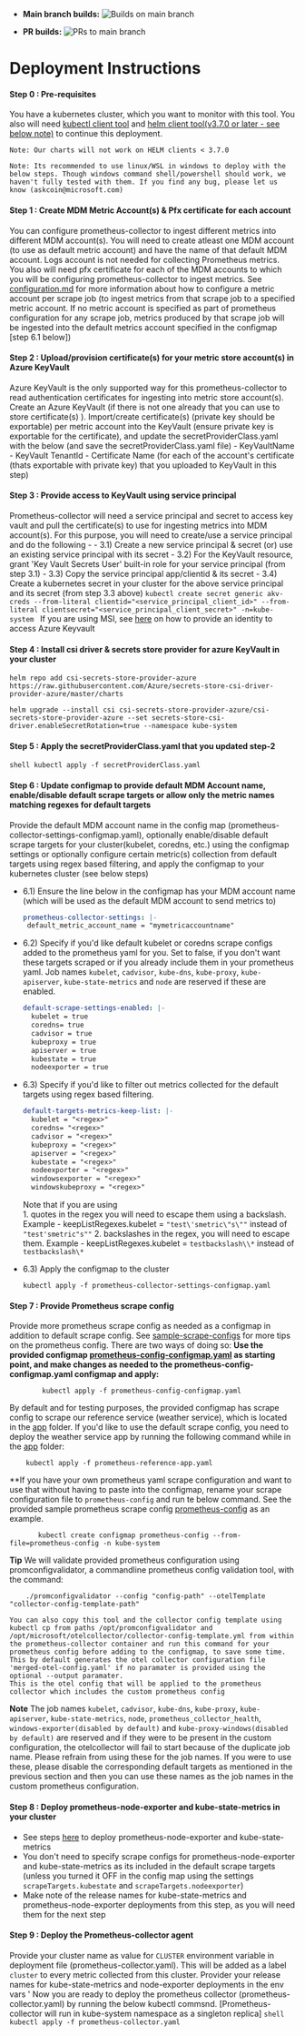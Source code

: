 - **Main branch builds:** ![Builds on main branch](https://github.com/Azure/prometheus-collector/actions/workflows/build-and-push-image-and-chart.yml/badge.svg?branch=main&event=push)

- **PR builds:** ![PRs to main branch](https://github.com/Azure/prometheus-collector/actions/workflows/build-and-push-image-and-chart.yml/badge.svg?branch=main&event!=push)


# Deployment Instructions

#### Step 0 : Pre-requisites
  You have a kubernetes cluster, which you want to monitor with this tool. You also will need [kubectl client tool](https://kubernetes.io/docs/tasks/tools/install-kubectl-windows/) and [helm client tool(v3.7.0 or later - see below note)](https://helm.sh/docs/intro/install/) to continue this deployment. 
  
  ```Note: Our charts will not work on HELM clients < 3.7.0```

  ```Note: Its recommended to use linux/WSL in windows to deploy with the below steps. Though windows command shell/powershell should work, we haven't fully tested with them. If you find any bug, please let us know (askcoin@microsoft.com)```

#### Step 1 : Create MDM Metric Account(s) & Pfx certificate for each account
  You can configure prometheus-collector to ingest different metrics into different MDM account(s). You will need to create atleast one MDM account (to use as default metric account) and have the name of that default MDM account. Logs account is not needed for collecting Prometheus metrics. You also will need pfx certificate for each of the MDM accounts to which you will be configuring prometheus-collector to ingest metrics. See [configuration.md](../configuration.md) for more information about how to configure a metric account per scrape job (to ingest metrics from that scrape job to a specified metric account. If no metric account is specified as part of prometheus configuration for any scrape job, metrics produced by that scrape job will be ingested into the default metrics account specified in the configmap [step 6.1 below])

#### Step 2 : Upload/provision certificate(s) for your metric store account(s) in Azure KeyVault
  Azure KeyVault is the only supported way for this prometheus-collector to read authentication certificates for ingesting into metric store account(s). Create an Azure KeyVault (if there is not one already that you can use to store certificate(s) ). Import/create certificate(s) (private key should be exportable) per metric account into the KeyVault (ensure private key is exportable for the certificate), and update the secretProviderClass.yaml with the below (and save the secretProviderClass.yaml file)
     - KeyVaultName
     - KeyVault TenantId
     - Certificate Name (for each of the account's certificate (thats exportable with private key) that you uploaded to KeyVault in this step)

#### Step 3 : Provide access to KeyVault using service principal
  Prometheus-collector will need a service principal and secret to access key vault and pull the certificate(s) to use for ingesting metrics into MDM account(s). For this purpose, you will need to create/use a service principal and do the following -
     - 3.1) Create a new service principal & secret (or) use an existing service principal with its secret
     - 3.2) For the KeyVault resource, grant 'Key Vault Secrets User' built-in role for your service principal (from step 3.1)
     - 3.3) Copy the service principal app/clientid & its secret
     - 3.4) Create a kubernetes secret in your cluster for the above service principal and its secret (from step 3.3 above)
        ```
        kubectl create secret generic akv-creds --from-literal clientid="<service_principal_client_id>" --from-literal clientsecret="<service_principal_client_secret>" -n=kube-system 
        ```
        If you are using MSI, see [here](https://docs.microsoft.com/en-us/azure/aks/csi-secrets-store-identity-access) on how to provide an identity to access Azure Keyvault

#### Step 4 : Install csi driver & secrets store provider for azure KeyVault in your cluster
```shell 
helm repo add csi-secrets-store-provider-azure https://raw.githubusercontent.com/Azure/secrets-store-csi-driver-provider-azure/master/charts 
```
```shell 
helm upgrade --install csi csi-secrets-store-provider-azure/csi-secrets-store-provider-azure --set secrets-store-csi-driver.enableSecretRotation=true --namespace kube-system 
```

#### Step 5 : Apply the secretProviderClass.yaml that you updated step-2
```shell kubectl apply -f secretProviderClass.yaml ```

#### Step 6 : Update configmap to provide default MDM Account name, enable/disable default scrape targets or allow only the metric names matching regexes for default targets 

Provide the default MDM account name in the config map (prometheus-collector-settings-configmap.yaml), optionally enable/disable default scrape targets for your cluster(kubelet, coredns, etc.) using the configmap settings or optionally configure certain metric(s) collection from default targets using regex based filtering, and apply the configmap to your kubernetes cluster (see below steps)

- 6.1) Ensure the line below in the configmap has your MDM account name (which will be used as the default MDM account to send metrics to)

     ```yaml
    prometheus-collector-settings: |-
      default_metric_account_name = "mymetricaccountname"
     ```

- 6.2) Specify if you'd like default kubelet or coredns scrape configs added to the prometheus yaml for you. Set to false, if you don't want these targets scraped or if you already include them in your prometheus yaml. Job names `kubelet`, `cadvisor`, `kube-dns`, `kube-proxy`, `kube-apiserver`, `kube-state-metrics` and `node` are reserved if these are enabled.

    ```yaml
    default-scrape-settings-enabled: |-
      kubelet = true
      coredns= true
      cadvisor = true
      kubeproxy = true
      apiserver = true
      kubestate = true
      nodeexporter = true
    ```

- 6.3) Specify if you'd like to filter out metrics collected for the default targets using regex based filtering.

    ```yaml
    default-targets-metrics-keep-list: |-
      kubelet = "<regex>"
      coredns= "<regex>"
      cadvisor = "<regex>"
      kubeproxy = "<regex>"
      apiserver = "<regex>"
      kubestate = "<regex>"
      nodeexporter = "<regex>"
      windowsexporter = "<regex>"
      windowskubeproxy = "<regex>"
    ```
  Note that if you are using  
      1. quotes in the regex you will need to escape them using a backslash. Example - keepListRegexes.kubelet = `"test\'smetric\"s\""`  instead of `"test'smetric"s""`
      2. backslashes in the regex, you will need to escape them. Example - keepListRegexes.kubelet = `testbackslash\\*` instead of `testbackslash\*`
  
- 6.3) Apply the configmap to the cluster
    ```shell
    kubectl apply -f prometheus-collector-settings-configmap.yaml
    ```

#### Step 7 : Provide Prometheus scrape config
Provide more prometheus scrape config as needed as a configmap in addition to default scrape config. See [sample-scrape-configs](./sample-scrape-configs/README.md) for more tips on the prometheus config. There are two ways of doing so:
**Use the provided configmap [prometheus-config-configmap.yaml](./sample-scrape-configs/prometheus-config-configmap.yaml) as starting point, and make changes as needed to the prometheus-config-configmap.yaml configmap and apply:**
```shell
        kubectl apply -f prometheus-config-configmap.yaml
```

By default and for testing purposes, the provided configmap has scrape config to scrape our reference service (weather service), which is located in the [app](../app/prometheus-reference-app.yaml) folder. If you'd like to use the default scrape config, you need to deploy the weather service app by running the following command while in the [app](../app/prometheus-reference-app.yaml) folder:
```shell
    kubectl apply -f prometheus-reference-app.yaml
```
    
**If you have your own prometheus yaml scrape configuration and want to use that without having to paste into the configmap, rename your scrape configuration file to ```prometheus-config``` and run te below command. See the provided sample prometheus scrape config [prometheus-config](./sample-scrape-configs/prometheus-config) as an example.
```shell
       kubectl create configmap prometheus-config --from-file=prometheus-config -n kube-system
```

**Tip** We will validate provided prometheus configuration using promconfigvalidator, a commandline prometheus config validation tool, with the command:
```shell
    ./promconfigvalidator --config "config-path" --otelTemplate "collector-config-template-path"
```
    You can also copy this tool and the collector config template using kubectl cp from paths /opt/promconfigvalidator and /opt/microsoft/otelcollector/collector-config-template.yml from within the prometheus-collector container and run this command for your prometheus config before adding to the configmap, to save some time.
    This by default generates the otel collector configuration file 'merged-otel-config.yaml' if no paramater is provided using the optional --output paramater.
    This is the otel config that will be applied to the prometheus collector which includes the custom prometheus config

**Note** The job names `kubelet`, `cadvisor`, `kube-dns`, `kube-proxy`, `kube-apiserver`, `kube-state-metrics`, `node`, `prometheus_collector_health`, `windows-exporter(disabled by default)` and `kube-proxy-windows(disabled by default)` are reserved and if they were to be present in the custom configuration, the otelcollector will fail to start because of the duplicate job name. Please refrain from using these for the job names. If you were to use these, please disable the corresponding default targets as mentioned in the previous section and then you can use these names as the job names in the custom prometheus configuration.

#### Step 8 : Deploy prometheus-node-exporter and kube-state-metrics in your cluster

- See steps [here](./sample-scrape-configs/README.md) to deploy prometheus-node-exporter and kube-state-metrics
- You don't need to specify scrape configs for prometheus-node-exporter and kube-state-metrics as its included in the default scrape targets (unless you 
  turned it OFF in the config map using the settings ```scrapeTargets.kubestate``` and ```scrapeTargets.nodeexporter```)
- Make note of the release names for kube-state-metrics and prometheus-node-exporter deployments from this step, as you will need them for the next step

#### Step 9 :  Deploy the Prometheus-collector agent
Provide your cluster name as value for ```CLUSTER``` environment variable in deployment file (prometheus-collector.yaml). This will be added as a label ```cluster``` to every metric collected from this cluster. 
Provider your release names for kube-state-metrics and node-exporter deployments in the env vars '
Now you are ready to deploy the prometheus collector (prometheus-collector.yaml) by running the below kubectl commsnd. [Prometheus-collector will run in kube-system namespace as a singleton replica]
```shell kubectl apply -f prometheus-collector.yaml ```
